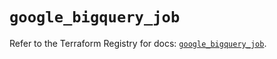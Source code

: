 # `google_bigquery_job`

Refer to the Terraform Registry for docs: [`google_bigquery_job`](https://registry.terraform.io/providers/hashicorp/google-beta/6.10.0/docs/resources/google_bigquery_job).
